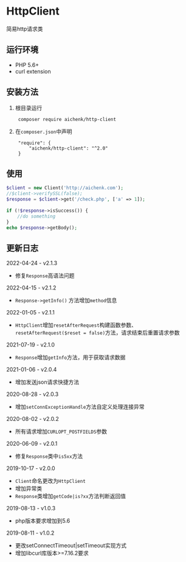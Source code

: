# HttpClient
简易http请求类

## 运行环境
- PHP 5.6+
- curl extension

## 安装方法
1. 根目录运行

        composer require aichenk/http-client
        
2. 在`composer.json`中声明

        "require": {
            "aichenk/http-client": "^2.0"
        }
            


## 使用
```php
$client = new Client('http://aichenk.com');
//$client->verifySSL(false);
$response = $client->get('/check.php', ['a' => 1]);
 
if (!$response->isSuccess()) {
    //do something
}
echo $response->getBody();
```

## 更新日志
2022-04-24 - v2.1.3
- 修复`Response`高语法问题

2022-04-15 - v2.1.2
- `Response->getInfo()` 方法增加`method`信息

2022-01-05 - v2.1.1
- `HttpClient`增加`resetAfterRequest`构建函数参数、`resetAfterRequest($reset = false)`方法，请求结束后重置请求参数

2021-07-19 - v2.1.0
- `Response`增加`getInfo`方法，用于获取请求数据

2021-01-06 - v2.0.4
- 增加发送json请求快捷方法

2020-08-28 - v2.0.3
- 增加`setConnExceptionHandle`方法自定义处理连接异常

2020-08-02 - v2.0.2
- 所有请求增加`CURLOPT_POSTFIELDS`参数

2020-06-09 - v2.0.1
- 修复`Response`类中`is5xx`方法

2019-10-17 - v2.0.0
- `Client`命名更改为`HttpClient`
- 增加异常类
- `Response`类增加`getCode|is?xx`方法判断返回值

2019-08-13 - v1.0.3
- php版本要求增加到5.6

2019-08-11 - v1.0.2
- 更改setConnectTimeout|setTimeout实现方式
- 增加libcurl库版本>=7.16.2要求
